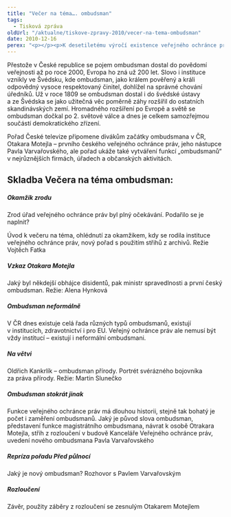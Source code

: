 ```yaml
---
title: "Večer na téma…. ombudsman"
tags:
  - Tisková zpráva
oldUrl: "/aktualne/tiskove-zpravy-2010/vecer-na-tema-ombudsman"
date: 2010-12-16
perex: "<p></p><p>K desetiletému výročí existence veřejného ochránce práv neboli ombudsmana v České republice připravila Česká televize komponovaný pořad na téma ombudsman. Vysílat se bude na ČT2 v neděli 19. prosince od 20 hodin.</p>"
---
```


<!-- imported from the old website -->

<p>Přestože v České republice se pojem ombudsman dostal do povědomí veřejnosti až po roce 2000, Evropa ho zná už 200 let. Slovo i instituce vznikly ve Švédsku, kde ombudsman, jako králem pověřený a králi odpovědný vysoce respektovaný činitel, dohlížel na správné chování úředníků. Už v roce 1809 se ombudsman dostal i do švédské ústavy a ze Švédska se jako užitečná věc poměrně záhy rozšířil do ostatních skandinávských zemí. Hromadného rozšíření po Evropě a světě se ombudsman dočkal po 2. světové válce a dnes je celkem samozřejmou součástí demokratického zřízení.</p><p>Pořad České televize připomene divákům začátky ombudsmana v ČR, Otakara Motejla – prvního českého veřejného ochránce práv, jeho nástupce Pavla Varvařovského, ale pořad ukáže také vytváření funkcí „ombudsmanů“ v nejrůznějších firmách, úřadech a občanských aktivitách.</p><h2>Skladba Večera na téma ombudsman:</h2><h5>Okamžik zrodu</h5><p>Zrod úřad veřejného ochránce práv byl plný očekávání. Podařilo se je naplnit?</p><p>Úvod k večeru na téma, ohlédnutí za okamžikem, kdy se rodila instituce veřejného ochránce práv, nový pořad s použitím střihů z archivů. Režie Vojtěch Fatka</p><h5>Vzkaz Otakara Motejla</h5><p>Jaký byl někdejší obhájce disidentů, pak ministr spravedlnosti a první český ombudsman. Režie: Alena Hynková</p><h5>Ombudsman neformálně</h5><p>V ČR dnes existuje celá řada různých typů ombudsmanů, existují v institucích, zdravotnictví i pro EU. Veřejný ochránce práv ale nemusí být vždy institucí – existují i neformální ombudsmani.</p><h5>Na větvi</h5><p>Oldřich Kankrlík – ombudsman přírody. Portrét svérázného bojovníka za práva přírody. Režie: Martin Slunečko</p><h5>Ombudsman stokrát jinak</h5><p>Funkce veřejného ochránce práv má dlouhou historii, stejně tak bohatý je počet i zaměření ombudsmanů. Jaký je původ slova ombudsman, představení funkce magistrátního ombudsmana, návrat k osobě Otrakara Motejla, střih z rozloučení v budově Kanceláře Veřejného ochránce práv, uvedení nového ombudsmana Pavla Varvařovského</p><h5>Repríza pořadu Před půlnocí</h5><p>Jaký je nový ombudsman? Rozhovor s Pavlem Varvařovským</p><h5>Rozloučení</h5><p>Závěr, použity záběry z rozloučení se zesnulým Otakarem Motejlem</p><p></p><p></p>
